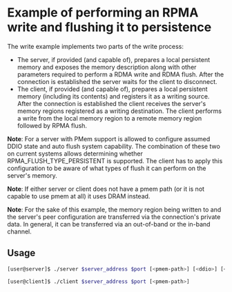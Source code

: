 Example of performing an RPMA write and flushing it to persistence
===

The write example implements two parts of the write process:
- The server, if provided (and capable of), prepares a local persistent memory
and exposes the memory description along with other parameters required
to perform a RDMA write and RDMA flush. After the connection is established
the server waits for the client to disconnect.
- The client, if provided (and capable of), prepares a local persistent memory
(including its contents) and registers it as a writing source.
After the connection is established the client receives the server's memory
regions registered as a writing destination. The client performs a write from
the local memory region to a remote memory region followed by RPMA flush.

**Note**: For a server with PMem support is allowed to configure assumed DDIO
state and auto flush system capability. The combination of these two on current
systems allows determining whether  RPMA_FLUSH_TYPE_PERSISTENT is supported.
The client has to apply this configuration to be aware of what types of flush it
can perform on the server's memory.

**Note**: If either server or client does not have a pmem path (or it is not
capable to use pmem at all) it uses DRAM instead.

**Note**: For the sake of this example, the memory region being written to and
the server's peer configuration are transferred via the connection's private
data. In general, it can be transferred via an out-of-band or the in-band
channel.

## Usage

```bash
[user@server]$ ./server $server_address $port [<pmem-path>] [<ddio>] [<auto_flush>]
```

```bash
[user@client]$ ./client $server_address $port [<pmem-path>]
```

